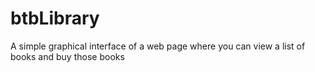 # btbLibrary
A simple graphical interface of a web page where you can view a list of books and buy those books 
